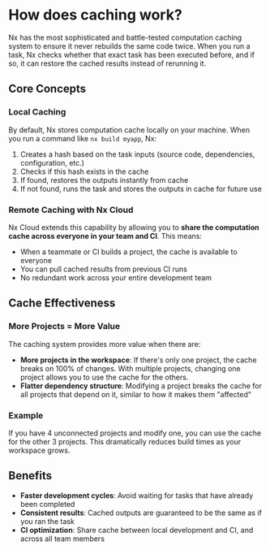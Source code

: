 # How does caching work?

Nx has the most sophisticated and battle-tested computation caching system to ensure it never rebuilds the same code twice. When you run a task, Nx checks whether that exact task has been executed before, and if so, it can restore the cached results instead of rerunning it.

## Core Concepts

### Local Caching
By default, Nx stores computation cache locally on your machine. When you run a command like `nx build myapp`, Nx:

1. Creates a hash based on the task inputs (source code, dependencies, configuration, etc.)
2. Checks if this hash exists in the cache
3. If found, restores the outputs instantly from cache
4. If not found, runs the task and stores the outputs in cache for future use

### Remote Caching with Nx Cloud
Nx Cloud extends this capability by allowing you to **share the computation cache across everyone in your team and CI**. This means:

- When a teammate or CI builds a project, the cache is available to everyone
- You can pull cached results from previous CI runs
- No redundant work across your entire development team

## Cache Effectiveness

### More Projects = More Value
The caching system provides more value when there are:

- **More projects in the workspace**: If there's only one project, the cache breaks on 100% of changes. With multiple projects, changing one project allows you to use the cache for the others.
- **Flatter dependency structure**: Modifying a project breaks the cache for all projects that depend on it, similar to how it makes them "affected"

### Example
If you have 4 unconnected projects and modify one, you can use the cache for the other 3 projects. This dramatically reduces build times as your workspace grows.

## Benefits

- **Faster development cycles**: Avoid waiting for tasks that have already been completed
- **Consistent results**: Cached outputs are guaranteed to be the same as if you ran the task
- **CI optimization**: Share cache between local development and CI, and across all team members
